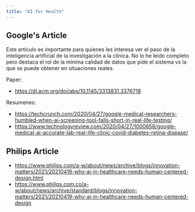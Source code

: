 ```yaml
---
title: "AI for Health"
---
```


## Google's Article

Este artículo es importante para quienes les interesa ver el paso de la inteligencia artificial de la investigación a la clínica.
No lo he leído completo pero destaca el rol de la mínima calidad de datos que pide el sistema vs la que se puede obtener en situaciones reales.

Paper:
- https://dl.acm.org/doi/abs/10.1145/3313831.3376718

Resumenes:

- https://techcrunch.com/2020/04/27/google-medical-researchers-humbled-when-ai-screening-tool-falls-short-in-real-life-testing/
- https://www.technologyreview.com/2020/04/27/1000658/google-medical-ai-accurate-lab-real-life-clinic-covid-diabetes-retina-disease/


## Philips Article

- https://www.philips.com/a-w/about/news/archive/blogs/innovation-matters/2021/20210419-why-ai-in-healthcare-needs-human-centered-design.html
- https://www.philips.com.co/a-w/about/news/archive/standard/blogs/innovation-matters/2021/20210419-why-ai-in-healthcare-needs-human-centered-design